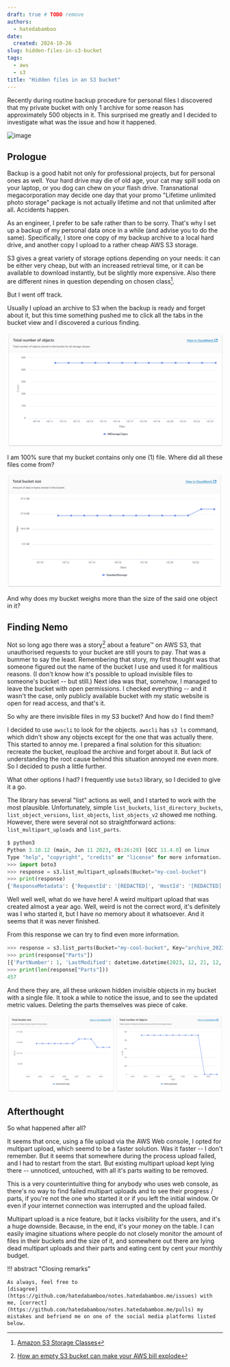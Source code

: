 ```yaml
---
draft: true # TODO remove
authors:
  - hatedabamboo
date:
  created: 2024-10-26
slug: hidden-files-in-s3-bucket
tags:
  - aws
  - s3
title: "Hidden files in an S3 bucket"
---
```

Recently during routine backup procedure for personal files I discovered that my private bucket with only 1 archive for some reason has approximately 500 objects in it. This surprised me greatly and I decided to investigate what was the issue and how it happened.

<!-- more -->

![image](../assets/finding-invisible-objects-in-s3-bucket.webp)

## Prologue

Backup is a good habit not only for professional projects, but for personal ones as well. Your hard drive may die of old age, your cat may spill soda on your laptop, or you dog can chew on your flash drive. Transnational megacorporation may decide one day that your promo "Lifetime unlimited photo storage" package is not actually lifetime and not that unlimited after all. Accidents happen.

As an engineer, I prefer to be safe rather than to be sorry. That's why I set up a backup of my personal data once in a while (and advise you to do the same). Specifically, I store one copy of my backup archive to a local hard drive, and another copy I upload to a rather cheap AWS S3 storage.

S3 gives a great variety of storage options depending on your needs: it can be either very cheap, but with an increased retrieval time, or it can be available to download instantly, but be slightly more expensive. Also there are different nines in question depending on chosen class[^1].

But I went off track.

Usually I upload an archive to S3 when the backup is ready and forget about it, but this time something pushed me to click all the tabs in the bucket view and I discovered a curious finding.

![Objects in a bucket](./../assets/2024-10-26-objects-in-a-bucket.png)

I am 100% sure that my bucket contains only one (1) file. Where did all these files come from?

![Bucket size](./../assets/2024-10-26-bucket-size.png)

And why does my bucket weighs more than the size of the said one object in it?

## Finding Nemo

Not so long ago there was a story[^2] about a feature™ on AWS S3, that unauthorised requests to your bucket are still yours to pay. That was a bummer to say the least. Remembering that story, my first thought was that someone figured out the name of the bucket I use and used it for malitious reasons. (I don't know how it's possible to upload invisible files to someone's bucket -- but still.) Next idea was that, somehow, I managed to leave the bucket with open permissions. I checked everything -- and it wasn't the case, only publicly available bucket with my static website is open for read access, and that's it.

So why are there invisible files in my S3 bucket? And how do I find them?

I decided to use `awscli` to look for the objects. `awscli` has `s3 ls` command, which didn't show any objects except for the one that was actually there. This started to annoy me. I prepared a final solution for this situation: recreate the bucket, reupload the archive and forget about it. But lack of understanding the root cause behind this situation annoyed me even more. So I decided to push a little further.

What other options I had? I frequently use `boto3` library, so I decided to give it a go.

The library has several "list" actions as well, and I started to work with the most plausible. Unfortunately, simple `list_buckets`, `list_directory_buckets`, 
`list_object_versions`, `list_objects`, `list_objects_v2` showed me nothing. However, there were several not so straightforward actions: `list_multipart_uploads`  and `list_parts`.

```python
$ python3
Python 3.10.12 (main, Jun 11 2023, 05:26:28) [GCC 11.4.0] on linux
Type "help", "copyright", "credits" or "license" for more information.
>>> import boto3
>>> response = s3.list_multipart_uploads(Bucket="my-cool-bucket")
>>> print(response)
{'ResponseMetadata': {'RequestId': '[REDACTED]', 'HostId': '[REDACTED]', 'HTTPStatusCode': 200, 'HTTPHeaders': {'x-amz-id-2': '[REDACTED]', 'x-amz-request-id': '[REDACTED]', 'date': 'Fri, 25 Oct 2024 10:10:42 GMT', 'content-type': 'application/xml', 'transfer-encoding': 'chunked', 'server': 'AmazonS3'}, 'RetryAttempts': 0}, 'Bucket': 'my-cool-bucket', 'KeyMarker': '', 'UploadIdMarker': '', 'NextKeyMarker': 'archive_2023.tar.gz', 'NextUploadIdMarker': '[REDACTED]', 'MaxUploads': 1000, 'IsTruncated': False, 'Uploads': [{'UploadId': '[REDACTED]', 'Key': 'archive_2023.tar.gz', 'Initiated': datetime.datetime(2023, 12, 21, 12, 1, 22, tzinfo=tzutc()), 'StorageClass': 'STANDARD', 'Owner': {'DisplayName': 'hatedabamboo', 'ID': '[REDACTED]'}, 'Initiator': {'ID': '[REDACTED]', 'DisplayName': 'hatedabamboo'}}]}
```

Well well well, what do we have here! A weird multipart upload that was created almost a year ago. Well, weird is not the correct word, it's definitely was I who started it, but I have no memory about it whatsoever. And it seems that it was never finished.

From this response we can try to find even more information.

```python
>>> response = s3.list_parts(Bucket="my-cool-bucket", Key="archive_2023.tar.gz", UploadId="[REDACTED]")
>>> print(response["Parts"])
[{'PartNumber': 1, 'LastModified': datetime.datetime(2023, 12, 21, 12, 1, 26, tzinfo=tzutc()), 'ETag': '"[REDACTED]"', 'Size': 17179870}, {'PartNumber': 2, 'LastModified': datetime.datetime(2023, 12, 21, 12, 1, 32, tzinfo=tzutc()), 'ETag': '"[REDACTED]"', 'Size': 17179870}, {'PartNumber': 3, 'LastModified': datetime.datetime(2023, 12, 21, 12, 1, 38, tzinfo=tzutc()), 'ETag': '"[REDACTED]"', 'Size': 17179870}, {'PartNumber': 4, ... (and many, many more)
>>> print(len(response["Parts"]))
457
```

And there they are, all these unkown hidden invisible objects in my bucket with a single file. It took a while to notice the issue, and to see the updated metric values. Deleting the parts themselves was piece of cake.

![After cleaning the parts](./../assets/2024-10-26-post-cleanup.png)

## Afterthought

So what happened after all?

It seems that once, using a file upload via the AWS Web console, I opted for multipart upload, which seemd to be a faster solution. Was it faster -- I don't remember. But it seems that somewhere during the process upload failed, and I had to restart from the start. But existing multipart upload kept lying there -- unnoticed, untouched, with all it's parts waiting to be removed.

This is a very counterintuitive thing for anybody who uses web console, as there's no way to find failed multipart uploads and to see their progress / parts, if you're not the one who started it or if you left the initial window. Or even if your internet connection was interrupted and the upload failed.

Multipart upload is a nice feature, but it lacks visibility for the users, and it's a huge downside. Because, in the end, it's your money on the table. I can easily imagine situations where people do not closely monitor the amount of files in their buckets and the size of it, and somewhere out there are lying dead multipart uploads and their parts and eating cent by cent your monthly budget.

!!! abstract "Closing remarks"

    As always, feel free to
    [disagree](https://github.com/hatedabamboo/notes.hatedabamboo.me/issues) with
    me, [correct](https://github.com/hatedabamboo/notes.hatedabamboo.me/pulls) my
    mistakes and befriend me on one of the social media platforms listed below.

[^1]: [Amazon S3 Storage Classes](https://aws.amazon.com/s3/storage-classes/)
[^2]: [How an empty S3 bucket can make your AWS bill explode](https://medium.com/@maciej.pocwierz/how-an-empty-s3-bucket-can-make-your-aws-bill-explode-934a383cb8b1)
